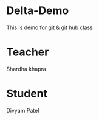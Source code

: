 # Delta-Demo
This is demo for git &amp; git hub class

# Teacher 
Shardha khapra

# Student 
Divyam Patel